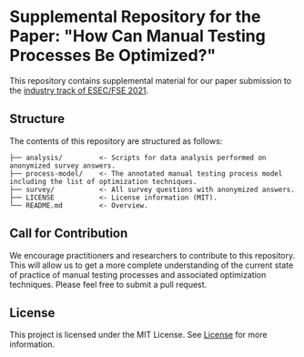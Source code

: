 # Supplemental Repository for the Paper: "How Can Manual Testing Processes Be Optimized?"

This repository contains supplemental material for our paper submission to the [industry track of ESEC/FSE 2021](https://2021.esec-fse.org/track/fse-2021-industry).

## Structure

The contents of this repository are structured as follows:

```
├── analysis/         <- Scripts for data analysis performed on anonymized survey answers.
├── process-model/    <- The annotated manual testing process model including the list of optimization techniques.
├── survey/           <- All survey questions with anonymized answers.
├── LICENSE           <- License information (MIT).
└── README.md         <- Overview.
```

## Call for Contribution

We encourage practitioners and researchers to contribute to this repository.
This will allow us to get a more complete understanding of the current state of practice of manual testing processes and associated optimization techniques.
Please feel free to submit a pull request.

## License

This project is licensed under the MIT License. 
See [License](https://github.com/manual-testing-study/manual-testing-fse-21/blob/main/LICENSE) for more information.
